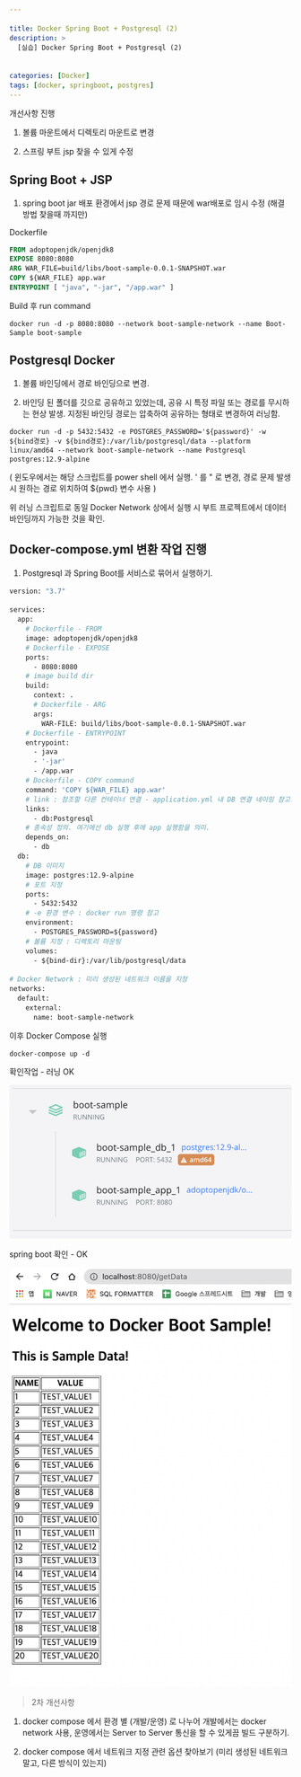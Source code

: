 ```yaml
---

title: Docker Spring Boot + Postgresql (2)
description: >
  [실습] Docker Spring Boot + Postgresql (2)


categories: [Docker]
tags: [docker, springboot, postgres]
---
```




개선사항 진행

1. 볼륨 마운트에서 디렉토리 마운트로 변경

2. 스프링 부트 jsp 찾을 수 있게 수정

## Spring Boot + JSP

1. spring boot jar 배포 환경에서 jsp 경로 문제 때문에 war배포로 임시 수정 (해결방법 찾을때 까지만)

Dockerfile

```dockerfile
FROM adoptopenjdk/openjdk8
EXPOSE 8080:8080
ARG WAR_FILE=build/libs/boot-sample-0.0.1-SNAPSHOT.war
COPY ${WAR_FILE} app.war
ENTRYPOINT [ "java", "-jar", "/app.war" ]
```

Build 후 run command

```
docker run -d -p 8080:8080 --network boot-sample-network --name Boot-Sample boot-sample
```

## Postgresql Docker

1. 볼륨 바인딩에서 경로 바인딩으로 변경.

2. 바인딩 된 폴더를 깃으로 공유하고 있었는데, 공유 시 특정 파일 또는 경로를 무시하는 현상 발생. 지정된 바인딩 경로는 압축하여 공유하는 형태로 변경하여 러닝함.

```
docker run -d -p 5432:5432 -e POSTGRES_PASSWORD='${password}' -w ${bind경로} -v ${bind경로}:/var/lib/postgresql/data --platform linux/amd64 --network boot-sample-network --name Postgresql postgres:12.9-alpine
```

( 윈도우에서는 해당 스크립트를 power shell 에서 실행. ' 를 " 로 변경, 경로 문제 발생 시 원하는 경로 위치하여 ${pwd} 변수 사용 )

위 러닝 스크립트로 동일 Docker Network 상에서 실행 시 부트 프로젝트에서 데이터 바인딩까지 가능한 것을 확인.

## Docker-compose.yml 변환 작업 진행

1. Postgresql 과 Spring Boot를 서비스로 묶어서 실행하기.

```dockerfile
version: "3.7"

services:
  app:
    # Dockerfile - FROM
    image: adoptopenjdk/openjdk8
    # Dockerfile - EXPOSE
    ports:
      - 8080:8080
    # image build dir
    build:
      context: .
      # Dockerfile - ARG
      args:
        WAR-FILE: build/libs/boot-sample-0.0.1-SNAPSHOT.war
    # Dockerfile - ENTRYPOINT
    entrypoint:
      - java
      - '-jar'
      - /app.war
    # Dockerfile - COPY command
    command: 'COPY ${WAR_FILE} app.war'
    # link : 참조할 다른 컨테이너 연결 - application.yml 내 DB 연결 네이밍 참고.
    links:
      - db:Postgresql
    # 종속성 정의. 여기에선 db 실행 후에 app 실행함을 의미.
    depends_on:
      - db
  db:
    # DB 이미지
    image: postgres:12.9-alpine
    # 포트 지정
    ports:
      - 5432:5432
    # -e 환경 변수 : docker run 명령 참고
    environment:
      - POSTGRES_PASSWORD=${password}
    # 볼륨 지정 : 디렉토리 마운팅
    volumes:
      - ${bind-dir}:/var/lib/postgresql/data

# Docker Network : 미리 생성된 네트워크 이름을 지정
networks:
  default:
    external:
      name: boot-sample-network
```

이후 Docker Compose 실행

```
docker-compose up -d
```

확인작업 - 러닝 OK

![dockerboot2-1](/assets/img/Docker/dockerboot2-1.png)

spring boot 확인 - OK

![dockerboot2-2](/assets/img/Docker/dockerboot2-2.png)

> 2차 개선사항

1. docker compose 에서 환경 별 (개발/운영) 로 나누어 개발에서는 docker network 사용, 운영에서는 Server to Server 통신을 할 수 있게끔 빌드 구분하기.

2. docker compose 에서 네트워크 지정 관련 옵션 찾아보기 (미리 생성된 네트워크 말고, 다른 방식이 있는지)
